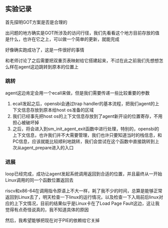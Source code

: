 ## 实验记录
首先探明GOT方案是否是合理的

出问题的地方确实是GOT所涉及的访问行径，我们先看看这个地方目前存放的值是什么，也许在它之上，可以做一个简单的更新，就能完成

好像确实跑成功了，这是一件很好的事情

和老师讨论了之后需要把双重页表映射给它搭建起来，不过在此之前我们先想想怎么样在agent这边跳转到原本的位置上

### 跳转
agent这边肯定会用一个ecall来做，但是我们需要传递一些比较重要的参数
1. ecall发起之后，opensbi会通过trap handler的基本流程，把我们agent的上下文信息存放到原本给host os准备的区域
2. 我们已经事先把host os的上下文信息存放到了agent新开设的位置寄存，不用担心被破坏掉
3. 之后，将会进入到sm_init_agent_exit函数中进行处理，特别的，opensbi的上下文信息，也许我们并不大需要管理，我们也许只要知道当时的栈信息，和PC信息，应该就能比较顺利地跳转，我们会尝试在这个函数中直接跳转到上次从agent_prepare进入的入口

### 进展
loop已经完成，成功让agent发起系统调用返回到合适的位置，并且最终从一开始Linux调用的同一个函数位置返回去

riscv和x86-64在调用指令原语上不大一样，耗了我不少的时间，总算是能够正常返回到Linux去了，明天检查一下linux的运行情况，以及检查一下入局前后linux对应的上下文情况，目前的结果似乎是Linux卡在了Load Page Fault这边，这让我觉得有点奇怪说真的，我不知道具体的原因

然后，我希望能够把现在对于PIE的依赖给它关掉